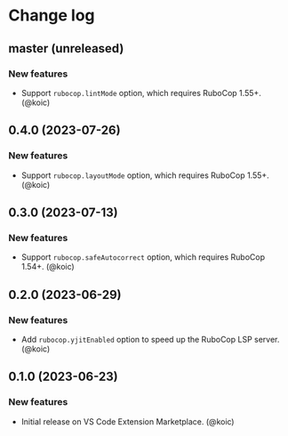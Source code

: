 # Change log

## master (unreleased)

### New features

- Support `rubocop.lintMode` option, which requires RuboCop 1.55+. (@koic)

## 0.4.0 (2023-07-26)

### New features

- Support `rubocop.layoutMode` option, which requires RuboCop 1.55+. (@koic)

## 0.3.0 (2023-07-13)

### New features

- Support `rubocop.safeAutocorrect` option, which requires RuboCop 1.54+. (@koic)

## 0.2.0 (2023-06-29)

### New features

- Add `rubocop.yjitEnabled` option to speed up the RuboCop LSP server. (@koic)

## 0.1.0 (2023-06-23)

### New features

- Initial release on VS Code Extension Marketplace. (@koic)
